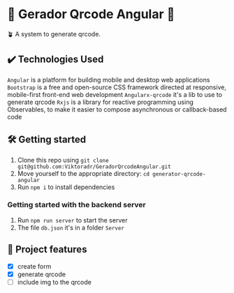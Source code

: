 # 🌱 Gerador Qrcode Angular 🌱

🪴 
A system to generate qrcode.

## ✔️ Technologies Used

`Angular` is a platform for building mobile and desktop web applications
`Bootstrap` is a free and open-source CSS framework directed at responsive, mobile-first front-end web development
`Angularx-qrcode` it's a lib to use to generate qrcode
`Rxjs` is a library for reactive programming using Observables, to make it easier to compose asynchronous or callback-based code

## 🛠️ Getting started

1. Clone this repo using `git clone git@github.com:Viktoradr/GeradorQrcodeAngular.git`
2. Move yourself to the appropriate directory: `cd generator-qrcode-angular`
3. Run `npm i` to install dependencies

### Getting started with the backend server

1. Run `npm run server` to start the server
2. The file `db.json` it's in a folder `Server`

## 🔨 Project features

- [x] create form
- [x] generate qrcode
- [ ] include img to the qrcode